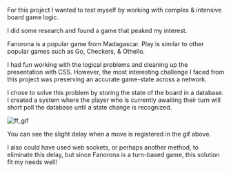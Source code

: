 
For this project I wanted to test myself by working with complex & intensive board game logic.

I did some research and found a game that peaked my interest.

Fanorona is a popular game from Madagascar. Play is similar to other popular games such as Go, Checkers, & Othello.

I had fun working with the logical problems and cleaning up the presentation with CSS. However, the most interesting challenge I faced from this project was preserving an accurate game-state across a network.

I chose to solve this problem by storing the state of the board in a database. I created a system where the player who is currently awaiting their turn will short poll the database until a state change is recognized.

<div className="md-center-img">
<img src="/images/portfolio/gifs/fanorona.gif " alt="ff_gif" className="md-img">
<div>

You can see the slight delay when a move is registered in the gif above.

I also could have used web sockets, or perhaps another method, to eliminate this delay, but since Fanorona is a turn-based game, this solution fit my needs well!